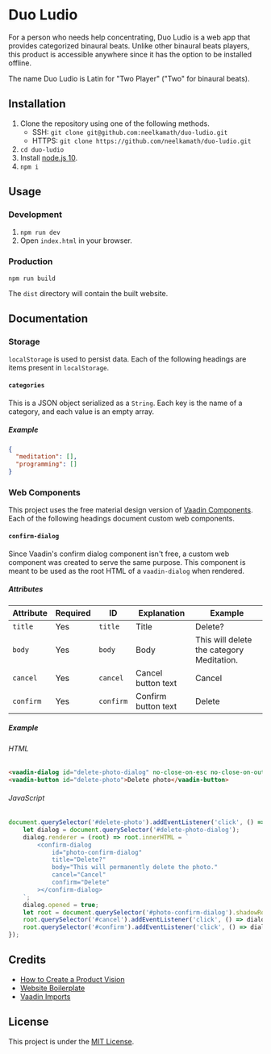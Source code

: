 # Duo Ludio

For a person who needs help concentrating, Duo Ludio is a web app that provides categorized binaural beats. Unlike other binaural beats players, this product is accessible anywhere since it has the option to be installed offline.

The name Duo Ludio is Latin for "Two Player" ("Two" for binaural beats).

## Installation

1. Clone the repository using one of the following methods.
    - SSH: `git clone git@github.com:neelkamath/duo-ludio.git`
    - HTTPS: `git clone https://github.com/neelkamath/duo-ludio.git`
1. `cd duo-ludio`
1. Install [node.js 10](https://nodejs.org/en/download/).
1. `npm i`

## Usage

### Development

1. `npm run dev`
1. Open `index.html` in your browser.

### Production

`npm run build`

The `dist` directory will contain the built website.

## Documentation

### Storage

`localStorage` is used to persist data. Each of the following headings are items present in `localStorage`.

#### `categories`

This is a JSON object serialized as a `String`. Each key is the name of a category, and each value is an empty array.

##### Example

```json
{
  "meditation": [],
  "programming": []
}
```

### Web Components

This project uses the free material design version of [Vaadin Components](https://vaadin.com/components). Each of the following headings document custom web components.

#### `confirm-dialog`

Since Vaadin's confirm dialog component isn't free, a custom web component was created to serve the same purpose. This component is meant to be used as the root HTML of a `vaadin-dialog` when rendered.

##### Attributes

|Attribute|Required|ID|Explanation|Example|
|---|---|---|---|---|
|`title`|Yes|`title`|Title|Delete?|
|`body`|Yes|`body`|Body|This will delete the category Meditation.|
|`cancel`|Yes|`cancel`|Cancel button text|Cancel|
|`confirm`|Yes|`confirm`|Confirm button text|Delete|

##### Example

###### HTML

```html
<vaadin-dialog id="delete-photo-dialog" no-close-on-esc no-close-on-outside-click></vaadin-dialog>
<vaadin-button id="delete-photo">Delete photo</vaadin-button>
```

###### JavaScript

```js
document.querySelector('#delete-photo').addEventListener('click', () => {
    let dialog = document.querySelector('#delete-photo-dialog');
    dialog.renderer = (root) => root.innerHTML = `
        <confirm-dialog 
            id="photo-confirm-dialog"
            title="Delete?" 
            body="This will permanently delete the photo."
            cancel="Cancel" 
            confirm="Delete" 
        ></confirm-dialog>
    `;
    dialog.opened = true;
    let root = document.querySelector('#photo-confirm-dialog').shadowRoot;
    root.querySelector('#cancel').addEventListener('click', () => dialog.opened = false);
    root.querySelector('#confirm').addEventListener('click', () => dialog.opened = false);
});
```

## Credits

- [How to Create a Product Vision](https://www.joelonsoftware.com/2002/05/09/product-vision/)
- [Website Boilerplate](https://github.com/neelkamath/website-boilerplate)
- [Vaadin Imports](https://github.com/neelkamath/vaadin-imports)

## License

This project is under the [MIT License](LICENSE).
